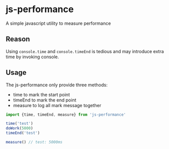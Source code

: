 # js-performance

A simple javascript utility to measure performance

## Reason
Using `console.time` and `console.timeEnd` is tedious and may introduce extra time by invoking console.

## Usage
The js-performance only provide three methods:
- time to mark the start point
- timeEnd to mark the end point
- measure to log all mark message together

``` javascript
import {time, timeEnd, measure} from 'js-performance'

time('test')
doWork(5000)
timeEnd('test')

measure() // test: 5000ms
```
